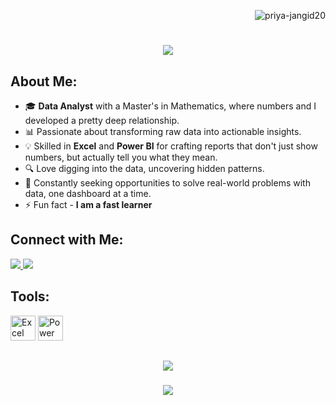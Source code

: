 <p align="right"> <img src="https://komarev.com/ghpvc/?username=priya-jangid20&label=Profile%20views&color=0e75b6&style=flat" alt="priya-jangid20">
<h1 align="center">
    <img src="https://readme-typing-svg.herokuapp.com/?font=Righteous&size=35&center=true&vCenter=true&width=500&height=70&duration=4000&lines=Hi+There!+👋;+I'm+Priya+Jangid!;" />
</h1>

## About Me:

- 🎓 **Data Analyst** with a Master's in Mathematics, where numbers and I developed a pretty deep relationship.
- 📊 Passionate about transforming raw data into actionable insights.
- 💡 Skilled in **Excel** and **Power BI** for crafting reports that don't just show numbers, but actually tell you what they mean.
- 🔍 Love digging into the data, uncovering hidden patterns.
- 🚀 Constantly seeking opportunities to solve real-world problems with data, one dashboard at a time.
- ⚡ Fun fact - **I am a fast learner**

## Connect with Me:
                
 
<div align="left"> 
  <a href="mailto:jangiddpriya@gmail.com">
    <img src="https://img.shields.io/badge/Gmail-333333?style=for-the-badge&logo=gmail&logoColor=red" />
  </a>
  <a href="https://linkedin.com/in/priya-jangid2018" target="_blank">
    <img src="https://img.shields.io/badge/LinkedIn-0077B5?style=for-the-badge&logo=linkedin&logoColor=white" target="_blank" />
   </a>

## Tools:

<img src="https://img.icons8.com/color/48/000000/microsoft-excel-2019--v1.png" alt="Excel" width="40" height="40"/>  
<img src="https://img.icons8.com/color/48/000000/power-bi.png" alt="Power BI" width="40" height="40"/>  

<h2 align="center">
    <img src="https://readme-typing-svg.herokuapp.com/?font=Righteous&size=25&v=true&height=70&duration=5500&lines=Thanks+For+Stopping+By!;+Have+a+Nice+Day✨;" />
</h2>

<h3 align="center">
    <img src="https://readme-typing-svg.herokuapp.com/?font=Righteous&size=35&center=true&vCenter=true&width=500&height=70&duration=4000&lines=Thanks+for+stopping +by!;+Have+a+Good+ Day;" />
</h3>
